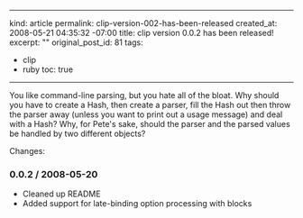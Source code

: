 ----- 
kind: article
permalink: clip-version-002-has-been-released
created_at: 2008-05-21 04:35:32 -07:00
title: clip version 0.0.2 has been released!
excerpt: ""
original_post_id: 81
tags: 
- clip
- ruby
toc: true
-----
You like command-line parsing, but you hate all of the bloat. Why
should you have to create a Hash, then create a parser, fill the Hash
out then throw the parser away (unless you want to print out a usage
message) and deal with a Hash? Why, for Pete's sake, should the parser
and the parsed values be handled by two different objects?

Changes:

### 0.0.2 / 2008-05-20

* Cleaned up README
* Added support for late-binding option processing with blocks
